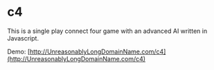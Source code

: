 # c4
This is a single play connect four game with an advanced AI written in Javascript.

Demo:
[http://UnreasonablyLongDomainName.com/c4](http://UnreasonablyLongDomainName.com/c4)
